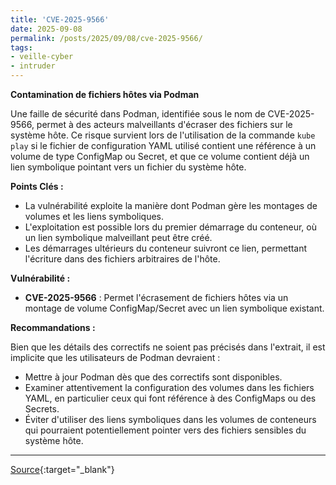 ```yaml
---
title: 'CVE-2025-9566'
date: 2025-09-08
permalink: /posts/2025/09/08/cve-2025-9566/
tags:
- veille-cyber
- intruder
---
```

**Contamination de fichiers hôtes via Podman**

Une faille de sécurité dans Podman, identifiée sous le nom de CVE-2025-9566, permet à des acteurs malveillants d'écraser des fichiers sur le système hôte. Ce risque survient lors de l'utilisation de la commande `kube play` si le fichier de configuration YAML utilisé contient une référence à un volume de type ConfigMap ou Secret, et que ce volume contient déjà un lien symbolique pointant vers un fichier du système hôte.

**Points Clés :**

*   La vulnérabilité exploite la manière dont Podman gère les montages de volumes et les liens symboliques.
*   L'exploitation est possible lors du premier démarrage du conteneur, où un lien symbolique malveillant peut être créé.
*   Les démarrages ultérieurs du conteneur suivront ce lien, permettant l'écriture dans des fichiers arbitraires de l'hôte.

**Vulnérabilité :**

*   **CVE-2025-9566** : Permet l'écrasement de fichiers hôtes via un montage de volume ConfigMap/Secret avec un lien symbolique existant.

**Recommandations :**

Bien que les détails des correctifs ne soient pas précisés dans l'extrait, il est implicite que les utilisateurs de Podman devraient :

*   Mettre à jour Podman dès que des correctifs sont disponibles.
*    Examiner attentivement la configuration des volumes dans les fichiers YAML, en particulier ceux qui font référence à des ConfigMaps ou des Secrets.
*   Éviter d'utiliser des liens symboliques dans les volumes de conteneurs qui pourraient potentiellement pointer vers des fichiers sensibles du système hôte.

---
[Source](https://cvemon.intruder.io/cves/CVE-2025-9566){:target="_blank"}
